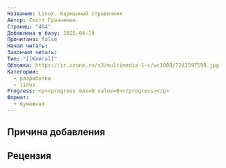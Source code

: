 ```yaml
---
Название: Linux. Карманный справочник
Автор: Скотт Граннеман
Страниц: "464"
Добавлена в базу: 2025-04-14
Прочитана: false
Начал читать: 
Закончил читать: 
Тип: "[[Книга]]"
Обложка: https://ir.ozone.ru/s3/multimedia-1-u/wc1000/7241597598.jpg
Категории:
  - разработка
  - linux
Progress: <p><progress max=0 value=0></progress></p>
Формат:
  - бумажная
---
```

## Причина добавления


## Рецензия
